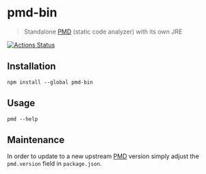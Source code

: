 # pmd-bin

> Standalone [PMD](https://github.com/pmd/pmd) (static code analyzer) with its own JRE

[![Actions Status](https://github.com/amtrack/pmd-bin/workflows/Test%20and%20Release/badge.svg)](https://github.com/amtrack/pmd-bin/actions)

## Installation

```console
npm install --global pmd-bin
```

## Usage

```console
pmd --help
```

## Maintenance

In order to update to a new upstream [PMD](https://github.com/pmd/pmd/releases) version simply adjust the `pmd.version` field in `package.json`.
